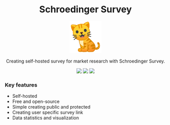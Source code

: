 
<h1 align="center">Schroedinger Survey</h1>

<p align="center">
  <img alt="schroedinger-survey" src="./docs/logo.png" width="100" />
</p>

<p align="center">
  Creating self-hosted survey for market research with Schroedinger Survey. 
</p>

<p align="center">
  <img src="https://gitlab.com/Schroedinger1/backend/badges/master/pipeline.svg"/>
  <img src="https://gitlab.com/Schroedinger1/backend/badges/master/coverage.svg"/>
  <img src="https://app.codacy.com/project/badge/Grade/d93398d39ddf4127acd5f6b752ce63c3"/>
</p>

### Key features
- Self-hosted
- Free and open-source
- Simple creating public and protected
- Creating user specific survey link
- Data statistics and visualization